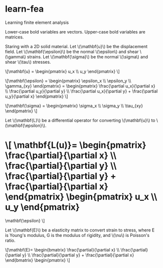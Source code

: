 # learn-fea
Learning finite element analysis

Lower-case bold variables are vectors.
Upper-case bold variables are matrices.

Staring with a 2D solid material. Let \\(\mathbf{u}\\) be the displacement
field.  Let \\(\mathbf{\epsilon}\\) be the normal \\(\epsilon\\) and shear
\\(\gamma\\) strains.  Let \\(\mathbf{\sigma}\\) be the normal \\(\sigma\\) and
shear \\(\tau\\) stresses.

\\[\mathbf{u} = \begin{pmatrix}
u_x \\\\ u_y
\end{pmatrix} \\]

\\[\mathbf{\epsilon} =
\begin{pmatrix}
\epsilon_x \\\\ \epsilon_y \\\\ \gamma_{xy}
\end{pmatrix} =
\begin{pmatrix}
\frac{\partial u_x}{\partial x}
\\\\ \frac{\partial u_y}{\partial y} 
\\\\ \frac{\partial u_x}{\partial y} +
\frac{\partial u_y}{\partial x}
\end{pmatrix}
\\]

\\[\mathbf{\sigma} =
\begin{pmatrix}
\sigma_x \\\\ \sigma_y \\\\ \tau_{xy}
\end{pmatrix}
\\]

Let \\(\mathbf{L}\\) be a differential operator for converting \\(\mathbf{u}\\)
to \\(\mathbf{\epsilon}\\).

\\[
\mathbf{L(u)}=
\begin{pmatrix}
\frac{\partial}{\partial x}
\\\\ \frac{\partial}{\partial y} 
\\\\ \frac{\partial}{\partial y} +
\frac{\partial}{\partial x}
\end{pmatrix}
\begin{pmatrix}
u_x \\\\ u_y
\end{pmatrix}
=
\mathbf{\epsilon}
\\]

Let \\(\mathbf{E}\\) be a elasticity matrix to convert strain to stress, where E is Young's modulus, G is the modulus of rigidity, and \\(\nu\\) is Poisson's ratio.

 \\[\mathbf{E}=
 \begin{bmatrix}
\frac{\partial}{\partial x}
\\\\ \frac{\partial}{\partial y} 
\\\\ \frac{\partial}{\partial y} +
\frac{\partial}{\partial x}
\end{bmatrix}
\begin{pmatrix}
 \\]

<script src="https://polyfill.io/v3/polyfill.min.js?features=es6"></script>
<script id="MathJax-script" async src="https://cdn.jsdelivr.net/npm/mathjax@3/es5/tex-mml-chtml.js">
